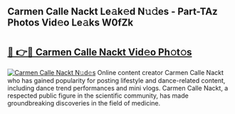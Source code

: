 ## Carmen Calle Nackt Le𝚊k𝚎d N𝚞𝚍es - Part-TAz Photos Vid𝚎o Le𝚊ks W0fZk

# <h2><a href="http://fb81oa.evod.top/?m=Carmen+Calle+Nackt">🔗 👉🔴 Carmen Calle Nackt Vid𝚎o Ph𝚘t𝚘s</a></h2>

[![Carmen Calle Nackt N𝚞d𝚎s](https://i.imgur.com/8V9OHl7.gif)](http://fb81oa.evod.top/?m=Carmen+Calle+Nackt)
Online content creator Carmen Calle Nackt who has gained popularity for posting lifestyle and dance-related content, including dance trend performances and mini vlogs. Carmen Calle Nackt, a respected public figure in the scientific community, has made groundbreaking discoveries in the field of medicine. 
